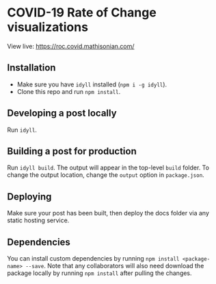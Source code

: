 # COVID-19 Rate of Change visualizations

View live: https://roc.covid.mathisonian.com/

## Installation

- Make sure you have `idyll` installed (`npm i -g idyll`).
- Clone this repo and run `npm install`.

## Developing a post locally

Run `idyll`.

## Building a post for production

Run `idyll build`. The output will appear in the top-level `build` folder. To change the output location, change the `output` option in `package.json`.

## Deploying

Make sure your post has been built, then deploy the docs folder via any static hosting service.

## Dependencies

You can install custom dependencies by running `npm install <package-name> --save`. Note that any collaborators will also need download the package locally by running `npm install` after pulling the changes.

